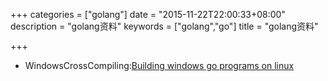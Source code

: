 +++
categories = ["golang"]
date = "2015-11-22T22:00:33+08:00"
description = "golang资料"
keywords = ["golang","go"]
title = "golang资料"

+++

+ WindowsCrossCompiling:[Building windows go programs on linux](https://github.com/golang/go/wiki/WindowsCrossCompiling)